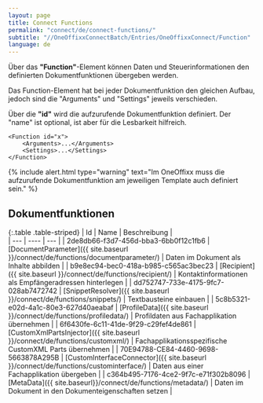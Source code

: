 ```yaml
---
layout: page
title: Connect Functions
permalink: "connect/de/connect-functions/"
subtitle: "//OneOffixxConnectBatch/Entries/OneOffixxConnect/Function"
language: de
---
```


Über das __"Function"__-Element können Daten und Steuerinformationen den definierten Dokumentfunktionen übergeben werden.
  
Das Function-Element hat bei jeder Dokumentfunktion den gleichen Aufbau, jedoch sind die "Arguments" und "Settings" jeweils verschieden. 

Über die __"id"__ wird die aufzurufende Dokumentfunktion definiert. Der "name" ist optional, ist aber für die Lesbarkeit hilfreich.

	<Function id="x">
		<Arguments>...</Arguments>
		<Settings>...</Settings>
	</Function>
 
{% include alert.html type="warning" text="Im OneOffixx muss die aufzurufende Dokumentfunktion am jeweiligen Template auch definiert sein." %}
 
## Dokumentfunktionen 

{:.table .table-striped}
| Id  | Name | Beschreibung |                      
| --- | ---- | --- |
| 2de8db66-f3d7-456d-bba3-6bb0f12c1fb6 | [DocumentParameter]({{ site.baseurl }}/connect/de/functions/documentparameter/) | Daten im Dokument als Inhalte abbilden |
| b9e8ec94-bec0-418a-b985-c565ac3bec23 | [Recipient]({{ site.baseurl }}/connect/de/functions/recipient/) | Kontaktinformationen als Empfängeradressen hinterlegen |
| dd752747-733e-4175-9fc7-028ab7472742 | [SnippetResolver]({{ site.baseurl }}/connect/de/functions/snippets/) | Textbausteine einbauen |
| 5c8b5321-e02d-4a1c-80e3-627d40aeabaf | [ProfileData]({{ site.baseurl }}/connect/de/functions/profiledata/) | Profildaten aus Fachapplikation übernehmen |
| 6f6430fe-6c11-41de-9f29-c29fef4de861 | [CustomXmlPartsInjector]({{ site.baseurl }}/connect/de/functions/customxml/) | Fachapplikationsspezifische CustomXML Parts übernehmen |
| 70E94788-CE84-4460-9698-5663878A295B | [CustomInterfaceConnector]({{ site.baseurl }}/connect/de/functions/custominterface/) | Daten aus einer Fachapplikation übergeben |
| c364b495-7176-4ce2-9f7c-e71f302b8096 | [MetaData]({{ site.baseurl}}/connect/de/functions/metadata/) | Daten im Dokument in den Dokumenteigenschaften setzen |
